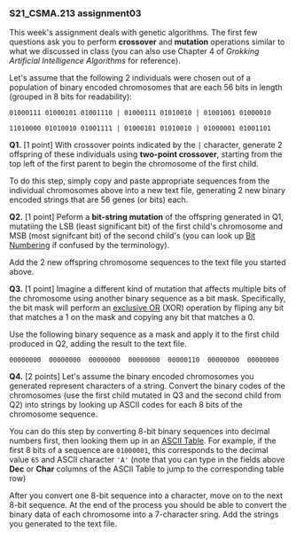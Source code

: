 ### S21_CSMA.213 assignment03

This week's assignment deals with genetic algorithms.  The first few questions ask you to perform **crossover** and **mutation** operations similar to what we discussed in class (you can also use Chapter 4 of *Grokking Artificial Intelligence Algorithms* for reference).

Let's assume that the following 2 individuals were chosen out of a population of binary encoded chromosomes that are each 56 bits in length (grouped in 8 bits for readability):

`01000111 01000101 01001110 | 01000111 01010010 | 01001001 01000010`

`11010000 01010010 01001111 | 01000101 01010010 | 01000001 01001101`

**Q1.** [1 point] With crossover points indicated by the ` | ` character, generate 2 offspring of these individuals using **two-point crossover**, starting from the top left of the first parent to begin the chromosome of the first child.

To do this step, simply copy and paste appropriate  sequences from the individual chromosomes above into a new text file, generating 2 new binary encoded strings that are 56 genes (or bits) each.

**Q2.** [1 point] Peform a **bit-string mutation** of the offspring generated in Q1, mutatiing the LSB (least significant bit) of the first child's chromosome and MSB (most signifcant bit) of the second child's (you can look up [Bit Numbering](https://en.wikipedia.org/wiki/Bit_numbering) if confused by the terminology).

Add the 2 new offspring chromosome sequences to the text file you started above.

**Q3.** [1 point] Imagine a different kind of mutation that affects multiple bits of the chromosome using another binary sequence as a bit mask.  Specifically, the bit mask will perform an [exclusive OR](https://en.wikipedia.org/wiki/Exclusive_or) (XOR) operation by fliping any bit that matches a 1 on the mask and copying any bit that matches a 0.

Use the following binary sequence as a mask and apply it to the first child produced in Q2, adding the result to the text file.

`00000000  00000000  00000000  00000000  00000110  00000000  00000000`

**Q4.** [2 points] Let's assume the binary encoded chromosomes you generated represent characters of a string.  Convert the binary codes of the chromosomes (use the first child mutated in Q3 and the second child from Q2) into strings by looking up ASCII codes for each 8 bits of the chromosome sequence.

You can do this step by converting 8-bit binary sequences into decimal numbers first, then looking them up in an [ASCII Table](https://www.rapidtables.com/code/text/ascii-table.html). For example, if the first 8 bits of a sequence are `01000001`, this corresponds to the decimal value `65` and ASCII character `'A'` (note that you can type in the fields above **Dec** or **Char** columns of the ASCII Table to jump to the corresponding table row)

After you convert one 8-bit sequence into a character, move on to the next 8-bit sequence.  At the end of the process you should be able to convert the binary data of each chromosome into a 7-character sring. Add the strings you generated to the text file. 

